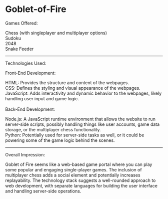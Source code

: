 # Goblet-of-Fire

Games Offered:

Chess (with singleplayer and multiplayer options) <br>
Sudoku <br>
2048 <br>
Snake Feeder <br>

<hr>

Technologies Used:  <br>

Front-End Development:

HTML: Provides the structure and content of the webpages. <br>
CSS: Defines the styling and visual appearance of the webpages. <br>
JavaScript: Adds interactivity and dynamic behavior to the webpages, likely handling user input and game logic. <br>
<br>
Back-End Development:

Node.js: A JavaScript runtime environment that allows the website to run server-side scripts, possibly handling things like user accounts, game data storage, or the multiplayer chess functionality. <br>
Python: Potentially used for server-side tasks as well, or it could be powering some of the game logic behind the scenes. <br>

<hr>

Overall Impression:

Goblet of Fire seems like a web-based game portal where you can play some popular and engaging single-player games. The inclusion of multiplayer chess adds a social element and potentially increases replayability. The technology stack suggests a well-rounded approach to web development, with separate languages for building the user interface and handling server-side operations.